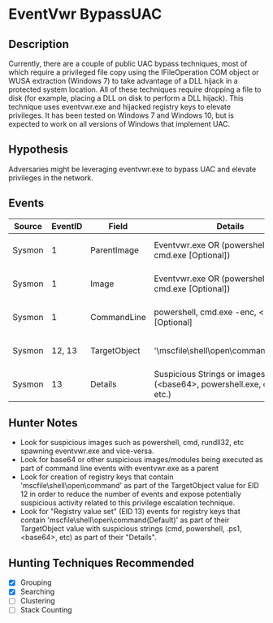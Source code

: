 # EventVwr BypassUAC
## Description
Currently, there are a couple of public UAC bypass techniques, most of which require a privileged file copy using the IFileOperation COM object or WUSA extraction (Windows 7) to take advantage of a DLL hijack in a protected system location. All of these techniques require dropping a file to disk (for example, placing a DLL on disk to perform a DLL hijack). This technique uses eventvwr.exe and hijacked registry keys to elevate privileges. It has been tested on Windows 7 and Windows 10, but is expected to work on all versions of Windows that implement UAC.


## Hypothesis
Adversaries might be leveraging eventvwr.exe to bypass UAC and elevate privileges in the network.


## Events

| Source | EventID | Field | Details | Reference | 
|--------|---------|-------|--------|-----------| 
| Sysmon | 1 | ParentImage | Eventvwr.exe OR (powershell.exe OR cmd.exe [Optional]) | Cyb3rWard0g & MalwareSoup |
| Sysmon | 1 | Image | Eventvwr.exe OR (powershell.exe OR cmd.exe [Optional]) | Cyb3rWard0g & MalwareSoup) |
| Sysmon | 1 | CommandLine | powershell, cmd.exe -enc, \<base64\> [Optional] | Cyb3rWard0g & MalwareSoup |
| Sysmon | 12, 13 | TargetObject | '\mscfile\shell\open\command\(Default)' | Cyb3rWard0g & MalwareSoup |
| Sysmon | 13 | Details | Suspicious Strings or images (\<base64\>, powershell.exe, cmd.exe, etc.) | Cyb3rWard0g & MalwareSoup |


## Hunter Notes
* Look for suspicious images such as powershell, cmd, rundll32, etc spawning eventvwr.exe and vice-versa.
* Look for base64 or other suspicious images/modules being executed as part of command line events with eventvwr.exe as a parent
* Look for creation of registry keys that contain 'mscfile\shell\open\command\' as part of the TargetObject value for EID 12 in order to reduce the number of events and expose potentially suspicious activity related to this privilege escalation technique.
* Look for "Registry value set" (EID 13) events for registry keys that contain 'mscfile\shell\open\command\(Default)' as part of their TargetObject value with suspicious strings (cmd, powershell, .ps1, \<base64\>, etc) as part of their "Details".


## Hunting Techniques Recommended

- [x] Grouping
- [x] Searching
- [ ] Clustering
- [ ] Stack Counting

